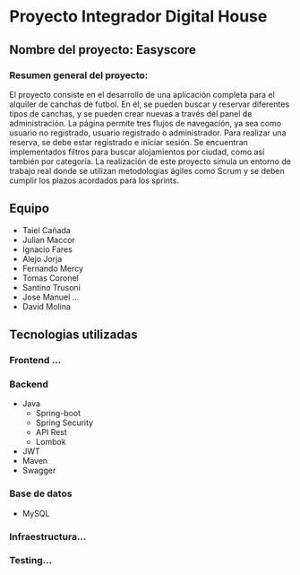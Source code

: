 # Proyecto Integrador Digital House

## Nombre del proyecto: Easyscore

### Resumen general del proyecto:
El proyecto consiste en el desarrollo de una aplicación completa para el alquiler de canchas de futbol. En él, se pueden buscar y reservar diferentes tipos de canchas, y se pueden crear nuevas a través del panel de administración. La página permite tres flujos de navegación, ya sea como usuario no registrado, usuario registrado o administrador. Para realizar una reserva, se debe estar registrado e iniciar sesión. Se encuentran implementados filtros para buscar alojamientos por ciudad, como así también por categoría. La realización de este proyecto simula un entorno de trabajo real donde se utilizan metodologías ágiles como Scrum y se deben cumplir los plazos acordados para los sprints.

## Equipo
- Taiel Cañada
- Julian Maccor
- Ignacio Fares
- Alejo Jorja
- Fernando Mercy
- Tomas Coronel
- Santino Trusoni
- Jose Manuel ...
- David Molina

## Tecnologias utilizadas

### Frontend ...

### Backend
* Java
  * Spring-boot
  * Spring Security
  * API Rest
  * Lombok
* JWT
* Maven
* Swagger

### Base de datos
* MySQL

### Infraestructura...

### Testing...
